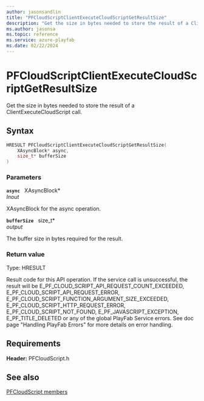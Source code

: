 ```yaml
---
author: jasonsandlin
title: "PFCloudScriptClientExecuteCloudScriptGetResultSize"
description: "Get the size in bytes needed to store the result of a ClientExecuteCloudScript call."
ms.author: jasonsa
ms.topic: reference
ms.service: azure-playfab
ms.date: 02/22/2024
---
```


# PFCloudScriptClientExecuteCloudScriptGetResultSize  

Get the size in bytes needed to store the result of a ClientExecuteCloudScript call.  

## Syntax  
  
```cpp
HRESULT PFCloudScriptClientExecuteCloudScriptGetResultSize(  
    XAsyncBlock* async,  
    size_t* bufferSize  
)  
```  
  
### Parameters  
  
**`async`** &nbsp; XAsyncBlock*  
*_Inout_*  
  
XAsyncBlock for the async operation.  
  
**`bufferSize`** &nbsp; size_t*  
*output*  
  
The buffer size in bytes required for the result.  
  
  
### Return value
Type: HRESULT
  
Result code for this API operation. If the service call is unsuccessful, the result will be E_PF_CLOUD_SCRIPT_API_REQUEST_COUNT_EXCEEDED, E_PF_CLOUD_SCRIPT_API_REQUEST_ERROR, E_PF_CLOUD_SCRIPT_FUNCTION_ARGUMENT_SIZE_EXCEEDED, E_PF_CLOUD_SCRIPT_HTTP_REQUEST_ERROR, E_PF_CLOUD_SCRIPT_NOT_FOUND, E_PF_JAVASCRIPT_EXCEPTION, E_PF_TITLE_DELETED or any of the global PlayFab Service errors. See doc page "Handling PlayFab Errors" for more details on error handling.
  
  
## Requirements  
  
**Header:** PFCloudScript.h
  
## See also  
[PFCloudScript members](../pfcloudscript_members.md)  

  
  
